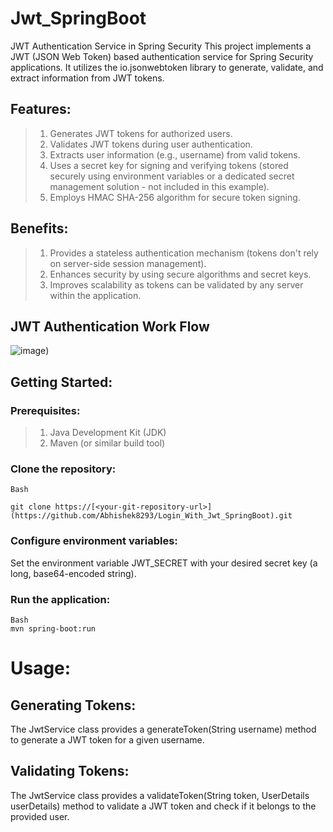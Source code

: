 # Jwt_SpringBoot
JWT Authentication Service in Spring Security
This project implements a JWT (JSON Web Token) based authentication service for Spring Security applications. It utilizes the io.jsonwebtoken library to generate, validate, and extract information from JWT tokens.

## Features:

>1. Generates JWT tokens for authorized users.
>2. Validates JWT tokens during user authentication.
>3. Extracts user information (e.g., username) from valid tokens.
>4. Uses a secret key for signing and verifying tokens (stored securely using environment variables or a dedicated secret management solution - not included in this example).
>5. Employs HMAC SHA-256 algorithm for secure token signing.

## Benefits:

>1. Provides a stateless authentication mechanism (tokens don't rely on server-side session management).
>2. Enhances security by using secure algorithms and secret keys.
>3. Improves scalability as tokens can be validated by any server within the application.

## JWT Authentication Work Flow
![image](https://github.com/CodeMythGit/ReadMeNotes/assets/90126232/16a3904a-0445-4f41-a083-722fc953d6f1))

## Getting Started:

### Prerequisites:

>1. Java Development Kit (JDK)
>2. Maven (or similar build tool)

### Clone the repository:

```git
Bash

git clone https://[<your-git-repository-url>](https://github.com/Abhishek8293/Login_With_Jwt_SpringBoot).git
```
### Configure environment variables:
Set the environment variable JWT_SECRET with your desired secret key (a long, base64-encoded string).

### Run the application:
```git
Bash
mvn spring-boot:run
```

# Usage:

## Generating Tokens:
The JwtService class provides a generateToken(String username) method to generate a JWT token for a given username.

## Validating Tokens:
The JwtService class provides a validateToken(String token, UserDetails userDetails) method to validate a JWT token and check if it belongs to the provided user.
